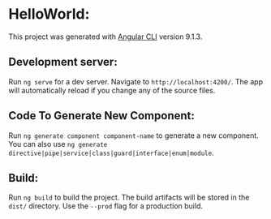 # HelloWorld: 

This project was generated with [Angular CLI](https://github.com/angular/angular-cli) version 9.1.3.

## Development server:

Run `ng serve` for a dev server. Navigate to `http://localhost:4200/`. The app will automatically reload if you change any of the source files.

## Code To Generate New Component: 

Run `ng generate component component-name` to generate a new component. You can also use `ng generate directive|pipe|service|class|guard|interface|enum|module`.

## Build:

Run `ng build` to build the project. The build artifacts will be stored in the `dist/` directory. Use the `--prod` flag for a production build.

